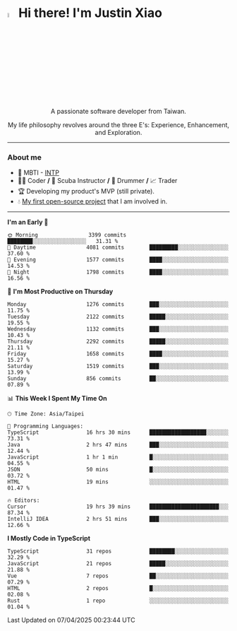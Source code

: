 # <img src="https://media.giphy.com/media/hvRJCLFzcasrR4ia7z/giphy.gif" width="5%">Hi there! I'm Justin Xiao
<p align="center">A passionate software developer from Taiwan.  </p>
<p align="center">My life philosophy revolves around the three E's: Experience, Enhancement, and Exploration.</p>

---
### About me
- 👀 MBTI - [INTP](https://www.16personalities.com/intp-personality)
- 👨‍💻 Coder **/** 🤿 Scuba Instructor **/** 🥁 Drummer **/** 📈 Trader
- 🏆 Developing my product's MVP (still private).
- 💧 [My first open-source project](https://github.com/Game-as-a-Service/Game-Lobby-Web) that I am involved in.

---
<!--START_SECTION:waka-->
**I'm an Early 🐤** 

```text
🌞 Morning                3399 commits        ████████░░░░░░░░░░░░░░░░░   31.31 % 
🌆 Daytime                4081 commits        █████████░░░░░░░░░░░░░░░░   37.60 % 
🌃 Evening                1577 commits        ████░░░░░░░░░░░░░░░░░░░░░   14.53 % 
🌙 Night                  1798 commits        ████░░░░░░░░░░░░░░░░░░░░░   16.56 % 
```
📅 **I'm Most Productive on Thursday** 

```text
Monday                   1276 commits        ███░░░░░░░░░░░░░░░░░░░░░░   11.75 % 
Tuesday                  2122 commits        █████░░░░░░░░░░░░░░░░░░░░   19.55 % 
Wednesday                1132 commits        ███░░░░░░░░░░░░░░░░░░░░░░   10.43 % 
Thursday                 2292 commits        █████░░░░░░░░░░░░░░░░░░░░   21.11 % 
Friday                   1658 commits        ████░░░░░░░░░░░░░░░░░░░░░   15.27 % 
Saturday                 1519 commits        ███░░░░░░░░░░░░░░░░░░░░░░   13.99 % 
Sunday                   856 commits         ██░░░░░░░░░░░░░░░░░░░░░░░   07.89 % 
```


📊 **This Week I Spent My Time On** 

```text
🕑︎ Time Zone: Asia/Taipei

💬 Programming Languages: 
TypeScript               16 hrs 30 mins      ██████████████████░░░░░░░   73.31 % 
Java                     2 hrs 47 mins       ███░░░░░░░░░░░░░░░░░░░░░░   12.44 % 
JavaScript               1 hr 1 min          █░░░░░░░░░░░░░░░░░░░░░░░░   04.55 % 
JSON                     50 mins             █░░░░░░░░░░░░░░░░░░░░░░░░   03.72 % 
HTML                     19 mins             ░░░░░░░░░░░░░░░░░░░░░░░░░   01.47 % 

🔥 Editors: 
Cursor                   19 hrs 39 mins      ██████████████████████░░░   87.34 % 
IntelliJ IDEA            2 hrs 51 mins       ███░░░░░░░░░░░░░░░░░░░░░░   12.66 % 
```

**I Mostly Code in TypeScript** 

```text
TypeScript               31 repos            ████████░░░░░░░░░░░░░░░░░   32.29 % 
JavaScript               21 repos            █████░░░░░░░░░░░░░░░░░░░░   21.88 % 
Vue                      7 repos             ██░░░░░░░░░░░░░░░░░░░░░░░   07.29 % 
HTML                     2 repos             █░░░░░░░░░░░░░░░░░░░░░░░░   02.08 % 
Rust                     1 repo              ░░░░░░░░░░░░░░░░░░░░░░░░░   01.04 % 
```




 Last Updated on 07/04/2025 00:23:44 UTC
<!--END_SECTION:waka-->
